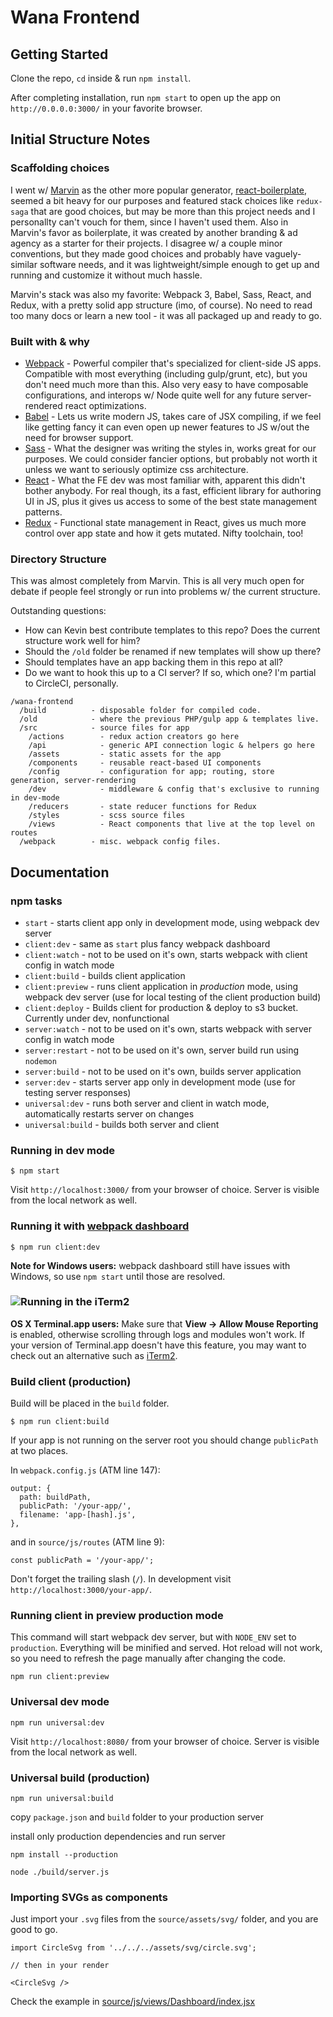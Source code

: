 # Wana Frontend

## Getting Started
Clone the repo, `cd` inside & run `npm install`.

After completing installation, run `npm start` to open up the app on `http://0.0.0.0:3000/` in your favorite browser.


## Initial Structure Notes

### Scaffolding choices
I went w/ [Marvin](https://github.com/workco/marvin) as the other more popular generator, [react-boilerplate](https://github.com/react-boilerplate/react-boilerplate), seemed a bit heavy for our purposes and featured stack choices like `redux-saga` that are good choices, but may be more than this project needs and I personallty can't vouch for them, since I haven't used them. Also in Marvin's favor as boilerplate, it was created by another branding & ad agency as a starter for their projects. I disagree w/ a couple minor conventions, but they made good choices and probably have vaguely-similar software needs, and it was lightweight/simple enough to get up and running and customize it without much hassle.

Marvin's stack was also my favorite: Webpack 3, Babel, Sass, React, and Redux, with a pretty solid app structure (imo, of course). No need to read too many docs or learn a new tool - it was all packaged up and ready to go.


### Built with & why
* [Webpack](https://github.com/webpack/webpack) - Powerful compiler that's specialized for client-side JS apps. Compatible with most everything (including gulp/grunt, etc), but you don't need much more than this. Also very easy to have composable configurations, and interops w/ Node quite well for any future server-rendered react optimizations.
* [Babel](https://babeljs.io/) - Lets us write modern JS, takes care of JSX compiling, if we feel like getting fancy it can even open up newer features to JS w/out the need for browser support.
* [Sass](http://sass-lang.com/) - What the designer was writing the styles in, works great for our purposes. We could consider fancier options, but probably not worth it unless we want to seriously optimize css architecture.
* [React](https://reactjs.org/) - What the FE dev was most familiar with, apparent this didn't bother anybody. For real though, its a fast, efficient library for authoring UI in JS, plus it gives us access to some of the best state management patterns.
* [Redux](http://redux.js.org/) - Functional state management in React, gives us much more control over app state and how it gets mutated. Nifty toolchain, too!


### Directory Structure
This was almost completely from Marvin. This is all very much open for debate if people feel strongly or run into problems w/ the current structure.

Outstanding questions:
* How can Kevin best contribute templates to this repo? Does the current structure work well for him? 
* Should the `/old` folder be renamed if new templates will show up there?
* Should templates have an app backing them in this repo at all? 
* Do we want to hook this up to a CI server? If so, which one? I'm partial to CircleCI, personally.
```
/wana-frontend
  /build          - disposable folder for compiled code.
  /old            - where the previous PHP/gulp app & templates live. 
  /src            - source files for app
    /actions        - redux action creators go here
    /api            - generic API connection logic & helpers go here
    /assets         - static assets for the app
    /components     - reusable react-based UI components
    /config         - configuration for app; routing, store generation, server-rendering
    /dev            - middleware & config that's exclusive to running in dev-mode
    /reducers       - state reducer functions for Redux
    /styles         - scss source files
    /views          - React components that live at the top level on routes
  /webpack        - misc. webpack config files.
  ```

## Documentation

### npm tasks
* `start` - starts client app only in development mode, using webpack dev server
* `client:dev` - same as `start` plus fancy webpack dashboard
* `client:watch` - not to be used on it's own, starts webpack with client config in watch mode
* `client:build` - builds client application
* `client:preview` - runs client application in *production* mode, using webpack dev server (use for local testing of the client production build)
* `client:deploy` - Builds client for production & deploy to s3 bucket. Currently under dev, nonfunctional
* `server:watch` - not to be used on it's own, starts webpack with server config in watch mode
* `server:restart` - not to be used on it's own, server build run using `nodemon`
* `server:build` - not to be used on it's own, builds server application
* `server:dev` - starts server app only in development mode (use for testing server responses)
* `universal:dev` - runs both server and client in watch mode, automatically restarts server on changes
* `universal:build` - builds both server and client

### Running in dev mode
```
$ npm start
```

Visit `http://localhost:3000/` from your browser of choice.
Server is visible from the local network as well.

### Running it with [webpack dashboard](https://github.com/FormidableLabs/webpack-dashboard)
```
$ npm run client:dev
```
**Note for Windows users:** webpack dashboard still have issues with Windows, so use `npm start` until those are resolved.

### ![Running in the iTerm2](http://i.imgur.com/3oKTWrv.png)
**OS X Terminal.app users:** Make sure that **View → Allow Mouse Reporting** is enabled, otherwise scrolling through logs and modules won't work. If your version of Terminal.app doesn't have this feature, you may want to check out an alternative such as [iTerm2](https://www.iterm2.com/).

### Build client (production)
Build will be placed in the `build` folder.
```
$ npm run client:build
```

If your app is not running on the server root you should change `publicPath` at two places.

In `webpack.config.js` (ATM line 147):
```
output: {
  path: buildPath,
  publicPath: '/your-app/',
  filename: 'app-[hash].js',
},
```

and in `source/js/routes` (ATM line 9):
```
const publicPath = '/your-app/';
```

Don't forget the trailing slash (`/`). In development visit `http://localhost:3000/your-app/`.

### Running client in preview production mode
This command will start webpack dev server, but with `NODE_ENV` set to `production`.
Everything will be minified and served.
Hot reload will not work, so you need to refresh the page manually after changing the code.
```
npm run client:preview
```

### Universal dev mode
```
npm run universal:dev
```

Visit `http://localhost:8080/` from your browser of choice.
Server is visible from the local network as well.

### Universal build (production)
```
npm run universal:build
```

copy `package.json` and `build` folder to your production server

install only production dependencies and run server
```
npm install --production

node ./build/server.js
```

### Importing SVGs as components

Just import your `.svg` files from the `source/assets/svg/` folder, and you are good to go.

```
import CircleSvg from '../../../assets/svg/circle.svg';

// then in your render

<CircleSvg />

```

Check the example in [source/js/views/Dashboard/index.jsx](https://github.com/workco/marvin/blob/master/source/js/views/Dashboard/index.jsx#L5-L7)